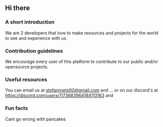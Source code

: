 ## Hi there



### A short introduction ###
We are 2 developers that love to make resources and projects for the world to see and experience with us.
### Contribution guidelines ###
We encourage every user of this platform to contribute to our public and/or opensource projects.
### Useful resources ###
You can email us at stefanroets00@gmail.com and ... or on our discord's at https://discord.com/users/1173683964184113163 and
### Fun facts ###
Cant go wrong with pancakes

